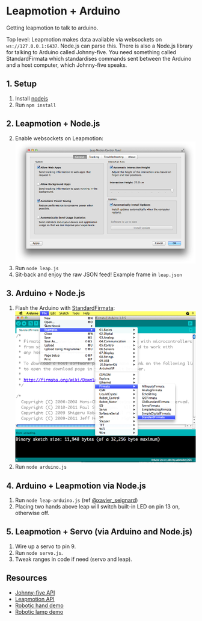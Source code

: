 # Leapmotion + Arduino

Getting leapmotion to talk to arduino.

Top level: Leapmotion makes data available via websockets on ```ws://127.0.0.1:6437```. Node.js can parse this. There is also a Node.js library for talking to Arduino called Johnny-five. You need something called StandardFirmata which standardises commands sent between the Arduino and a host computer, which Johnny-five speaks.

## 1. Setup

1. Install [nodejs](http://www.nodejs.org/)
1. Run ``npm install``

## 2. Leapmotion + Node.js

2. Enable websockets on Leapmotion:
	![Enable websockets on Leapmotion](docs/leap_enable_ws.png?raw=true "Enable websockets on Leapmotion")
3. Run ``node leap.js``
4. Sit-back and enjoy the raw JSON feed! Example frame in ``leap.json``

## 3. Arduino + Node.js

1. Flash the Arduino with [StandardFirmata](http://arduino.cc/en/reference/firmata):
	![Install StandardFirmata](docs/arduino_firmata.png?raw=true "Install StandardFirmata")
2. Run ``node arduino.js``

## 4. Arduino + Leapmotion via Node.js

1. Run ``node leap-arduino.js`` (ref [@xavier_seignard](http://xseignard.github.io/2013/06/25/interfacing-leap-motion-with-arduino-thanks-to-nodejs/))
2. Placing two hands above leap will switch built-in LED on pin 13 on, otherwise off.

## 5. Leapmotion + Servo (via Arduino and Node.js)

1. Wire up a servo to pin 9.
2. Run ```node servo.js```.
3. Tweak ranges in code if need (servo and leap).

## Resources

* [Johnny-five API](https://github.com/rwaldron/johnny-five/wiki)
* [Leapmotion API](https://developer.leapmotion.com/documentation/cpp/api/Leap_Classes.html)
* [Robotic hand demo](http://www.instructables.com/id/Robotic-Hand-controlled-by-Gesture-with-Arduino-Le/)
* [Robotic lamp demo](http://xseignard.github.io/2013/06/25/interfacing-leap-motion-with-arduino-thanks-to-nodejs/)
